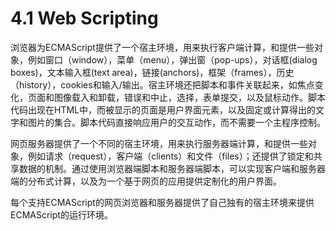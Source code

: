 # 4.1 Web Scripting

浏览器为ECMAScript提供了一个宿主环境，用来执行客户端计算，和提供一些对象，例如窗口（window），菜单（menu），弹出窗（pop-ups），对话框(dialog boxes)，文本输入框(text area)，链接(anchors)，框架（frames），历史（history），cookies和输入/输出。宿主环境还把脚本和事件关联起来，如焦点变化，页面和图像载入和卸载，错误和中止，选择，表单提交，以及鼠标动作。脚本代码出现在HTML中，而被显示的页面是用户界面元素，以及固定或计算得出的文字和图片的集合。脚本代码直接响应用户的交互动作，而不需要一个主程序控制。  

网页服务器提供了一个不同的宿主环境，用来执行服务器端计算，和提供一些对象，例如请求（request），客户端（clients）和文件（files）；还提供了锁定和共享数据的机制。通过使用浏览器端脚本和服务器端脚本，可以实现客户端和服务器端的分布式计算，以及为一个基于网页的应用提供定制化的用户界面。

每个支持ECMAScript的网页浏览器和服务器提供了自己独有的宿主环境来提供ECMAScript的运行环境。


